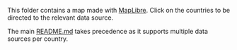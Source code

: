 This folder contains a map made with [MapLibre](https://maplibre.org/).
Click on the countries to be directed to the relevant data source.

The main [README.md](https://github.com/open-energy-transition/Awesome-Electricity-Demand/blob/main/README.md) takes precedence as it supports multiple data sources per country.
